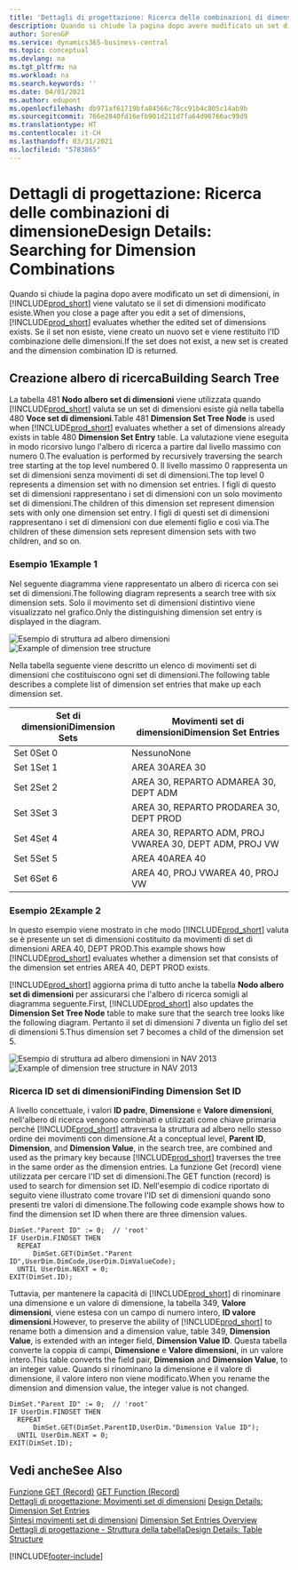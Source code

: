 ```yaml
---
title: 'Dettagli di progettazione: Ricerca delle combinazioni di dimensione | Microsoft Docs'
description: Quando si chiude la pagina dopo avere modificato un set di dimensioni, in Business Central viene valutato se il set di dimensioni modificato esiste. Se il set non esiste, viene creato un nuovo set e viene restituito l'ID combinazione delle dimensioni.
author: SorenGP
ms.service: dynamics365-business-central
ms.topic: conceptual
ms.devlang: na
ms.tgt_pltfrm: na
ms.workload: na
ms.search.keywords: ''
ms.date: 04/01/2021
ms.author: edupont
ms.openlocfilehash: db971af61719bfa84566c78cc91b4c805c14ab9b
ms.sourcegitcommit: 766e2840fd16efb901d211d7fa64d96766ac99d9
ms.translationtype: HT
ms.contentlocale: it-CH
ms.lasthandoff: 03/31/2021
ms.locfileid: "5783865"
---
```

# <a name="design-details-searching-for-dimension-combinations"></a><span data-ttu-id="d9f8e-104">Dettagli di progettazione: Ricerca delle combinazioni di dimensione</span><span class="sxs-lookup"><span data-stu-id="d9f8e-104">Design Details: Searching for Dimension Combinations</span></span>
<span data-ttu-id="d9f8e-105">Quando si chiude la pagina dopo avere modificato un set di dimensioni, in [!INCLUDE[prod_short](includes/prod_short.md)] viene valutato se il set di dimensioni modificato esiste.</span><span class="sxs-lookup"><span data-stu-id="d9f8e-105">When you close a page after you edit a set of dimensions, [!INCLUDE[prod_short](includes/prod_short.md)] evaluates whether the edited set of dimensions exists.</span></span> <span data-ttu-id="d9f8e-106">Se il set non esiste, viene creato un nuovo set e viene restituito l'ID combinazione delle dimensioni.</span><span class="sxs-lookup"><span data-stu-id="d9f8e-106">If the set does not exist, a new set is created and the dimension combination ID is returned.</span></span>  

## <a name="building-search-tree"></a><span data-ttu-id="d9f8e-107">Creazione albero di ricerca</span><span class="sxs-lookup"><span data-stu-id="d9f8e-107">Building Search Tree</span></span>  
 <span data-ttu-id="d9f8e-108">La tabella 481 **Nodo albero set di dimensioni** viene utilizzata quando [!INCLUDE[prod_short](includes/prod_short.md)] valuta se un set di dimensioni esiste già nella tabella 480 **Voce set di dimensioni**.</span><span class="sxs-lookup"><span data-stu-id="d9f8e-108">Table 481 **Dimension Set Tree Node** is used when [!INCLUDE[prod_short](includes/prod_short.md)] evaluates whether a set of dimensions already exists in table 480 **Dimension Set Entry** table.</span></span> <span data-ttu-id="d9f8e-109">La valutazione viene eseguita in modo ricorsivo lungo l'albero di ricerca a partire dal livello massimo con numero 0.</span><span class="sxs-lookup"><span data-stu-id="d9f8e-109">The evaluation is performed by recursively traversing the search tree starting at the top level numbered 0.</span></span> <span data-ttu-id="d9f8e-110">Il livello massimo 0 rappresenta un set di dimensioni senza movimenti di set di dimensioni.</span><span class="sxs-lookup"><span data-stu-id="d9f8e-110">The top level 0 represents a dimension set with no dimension set entries.</span></span> <span data-ttu-id="d9f8e-111">I figli di questo set di dimensioni rappresentano i set di dimensioni con un solo movimento set di dimensioni.</span><span class="sxs-lookup"><span data-stu-id="d9f8e-111">The children of this dimension set represent dimension sets with only one dimension set entry.</span></span> <span data-ttu-id="d9f8e-112">I figli di questi set di dimensioni rappresentano i set di dimensioni con due elementi figlio e così via.</span><span class="sxs-lookup"><span data-stu-id="d9f8e-112">The children of these dimension sets represent dimension sets with two children, and so on.</span></span>  

### <a name="example-1"></a><span data-ttu-id="d9f8e-113">Esempio 1</span><span class="sxs-lookup"><span data-stu-id="d9f8e-113">Example 1</span></span>  
 <span data-ttu-id="d9f8e-114">Nel seguente diagramma viene rappresentato un albero di ricerca con sei set di dimensioni.</span><span class="sxs-lookup"><span data-stu-id="d9f8e-114">The following diagram represents a search tree with six dimension sets.</span></span> <span data-ttu-id="d9f8e-115">Solo il movimento set di dimensioni distintivo viene visualizzato nel grafico.</span><span class="sxs-lookup"><span data-stu-id="d9f8e-115">Only the distinguishing dimension set entry is displayed in the diagram.</span></span>  

 <span data-ttu-id="d9f8e-116">![Esempio di struttura ad albero dimensioni](media/nav2013_dimension_tree.png "Esempio di struttura ad albero dimensioni")</span><span class="sxs-lookup"><span data-stu-id="d9f8e-116">![Example of dimension tree structure](media/nav2013_dimension_tree.png "Example of dimension tree structure")</span></span>  

 <span data-ttu-id="d9f8e-117">Nella tabella seguente viene descritto un elenco di movimenti set di dimensioni che costituiscono ogni set di dimensioni.</span><span class="sxs-lookup"><span data-stu-id="d9f8e-117">The following table describes a complete list of dimension set entries that make up each dimension set.</span></span>  

|<span data-ttu-id="d9f8e-118">Set di dimensioni</span><span class="sxs-lookup"><span data-stu-id="d9f8e-118">Dimension Sets</span></span>|<span data-ttu-id="d9f8e-119">Movimenti set di dimensioni</span><span class="sxs-lookup"><span data-stu-id="d9f8e-119">Dimension Set Entries</span></span>|  
|--------------------|---------------------------|  
|<span data-ttu-id="d9f8e-120">Set 0</span><span class="sxs-lookup"><span data-stu-id="d9f8e-120">Set 0</span></span>|<span data-ttu-id="d9f8e-121">Nessuno</span><span class="sxs-lookup"><span data-stu-id="d9f8e-121">None</span></span>|  
|<span data-ttu-id="d9f8e-122">Set 1</span><span class="sxs-lookup"><span data-stu-id="d9f8e-122">Set 1</span></span>|<span data-ttu-id="d9f8e-123">AREA 30</span><span class="sxs-lookup"><span data-stu-id="d9f8e-123">AREA 30</span></span>|  
|<span data-ttu-id="d9f8e-124">Set 2</span><span class="sxs-lookup"><span data-stu-id="d9f8e-124">Set 2</span></span>|<span data-ttu-id="d9f8e-125">AREA 30, REPARTO ADM</span><span class="sxs-lookup"><span data-stu-id="d9f8e-125">AREA 30, DEPT ADM</span></span>|  
|<span data-ttu-id="d9f8e-126">Set 3</span><span class="sxs-lookup"><span data-stu-id="d9f8e-126">Set 3</span></span>|<span data-ttu-id="d9f8e-127">AREA 30, REPARTO PROD</span><span class="sxs-lookup"><span data-stu-id="d9f8e-127">AREA 30, DEPT PROD</span></span>|  
|<span data-ttu-id="d9f8e-128">Set 4</span><span class="sxs-lookup"><span data-stu-id="d9f8e-128">Set 4</span></span>|<span data-ttu-id="d9f8e-129">AREA 30, REPARTO ADM, PROJ VW</span><span class="sxs-lookup"><span data-stu-id="d9f8e-129">AREA 30, DEPT ADM, PROJ VW</span></span>|  
|<span data-ttu-id="d9f8e-130">Set 5</span><span class="sxs-lookup"><span data-stu-id="d9f8e-130">Set 5</span></span>|<span data-ttu-id="d9f8e-131">AREA 40</span><span class="sxs-lookup"><span data-stu-id="d9f8e-131">AREA 40</span></span>|  
|<span data-ttu-id="d9f8e-132">Set 6</span><span class="sxs-lookup"><span data-stu-id="d9f8e-132">Set 6</span></span>|<span data-ttu-id="d9f8e-133">AREA 40, PROJ VW</span><span class="sxs-lookup"><span data-stu-id="d9f8e-133">AREA 40, PROJ VW</span></span>|  

### <a name="example-2"></a><span data-ttu-id="d9f8e-134">Esempio 2</span><span class="sxs-lookup"><span data-stu-id="d9f8e-134">Example 2</span></span>  
 <span data-ttu-id="d9f8e-135">In questo esempio viene mostrato in che modo [!INCLUDE[prod_short](includes/prod_short.md)] valuta se è presente un set di dimensioni costituito da movimenti di set di dimensioni AREA 40, DEPT PROD.</span><span class="sxs-lookup"><span data-stu-id="d9f8e-135">This example shows how [!INCLUDE[prod_short](includes/prod_short.md)] evaluates whether a dimension set that consists of the dimension set entries AREA 40, DEPT PROD exists.</span></span>  

 <span data-ttu-id="d9f8e-136">[!INCLUDE[prod_short](includes/prod_short.md)] aggiorna prima di tutto anche la tabella **Nodo albero set di dimensioni** per assicurarsi che l'albero di ricerca somigli al diagramma seguente.</span><span class="sxs-lookup"><span data-stu-id="d9f8e-136">First, [!INCLUDE[prod_short](includes/prod_short.md)] also updates the **Dimension Set Tree Node** table to make sure that the search tree looks like the following diagram.</span></span> <span data-ttu-id="d9f8e-137">Pertanto il set di dimensioni 7 diventa un figlio del set di dimensioni 5.</span><span class="sxs-lookup"><span data-stu-id="d9f8e-137">Thus dimension set 7 becomes a child of the dimension set 5.</span></span>  

 <span data-ttu-id="d9f8e-138">![Esempio di struttura ad albero dimensioni in NAV 2013](media/nav2013_dimension_tree_example2.png "Esempio di struttura ad albero dimensioni in NAV 2013")</span><span class="sxs-lookup"><span data-stu-id="d9f8e-138">![Example of dimension tree structure in NAV 2013](media/nav2013_dimension_tree_example2.png "Example of dimension tree structure in NAV 2013")</span></span>  

### <a name="finding-dimension-set-id"></a><span data-ttu-id="d9f8e-139">Ricerca ID set di dimensioni</span><span class="sxs-lookup"><span data-stu-id="d9f8e-139">Finding Dimension Set ID</span></span>  
 <span data-ttu-id="d9f8e-140">A livello concettuale, i valori **ID padre**, **Dimensione** e **Valore dimensioni**, nell'albero di ricerca vengono combinati e utilizzati come chiave primaria perché [!INCLUDE[prod_short](includes/prod_short.md)] attraversa la struttura ad albero nello stesso ordine dei movimenti con dimensione.</span><span class="sxs-lookup"><span data-stu-id="d9f8e-140">At a conceptual level, **Parent ID**, **Dimension**, and **Dimension Value**, in the search tree, are combined and used as the primary key because [!INCLUDE[prod_short](includes/prod_short.md)] traverses the tree in the same order as the dimension entries.</span></span> <span data-ttu-id="d9f8e-141">La funzione Get (record) viene utilizzata per cercare l'ID set di dimensioni.</span><span class="sxs-lookup"><span data-stu-id="d9f8e-141">The GET function (record) is used to search for dimension set ID.</span></span> <span data-ttu-id="d9f8e-142">Nell'esempio di codice riportato di seguito viene illustrato come trovare l'ID set di dimensioni quando sono presenti tre valori di dimensione.</span><span class="sxs-lookup"><span data-stu-id="d9f8e-142">The following code example shows how to find the dimension set ID when there are three dimension values.</span></span>  

```  
DimSet."Parent ID" := 0;  // 'root'  
IF UserDim.FINDSET THEN  
  REPEAT  
      DimSet.GET(DimSet."Parent ID",UserDim.DimCode,UserDim.DimValueCode);  
  UNTIL UserDim.NEXT = 0;  
EXIT(DimSet.ID);  

```  

<span data-ttu-id="d9f8e-143">Tuttavia, per mantenere la capacità di [!INCLUDE[prod_short](includes/prod_short.md)] di rinominare una dimensione e un valore di dimensione, la tabella 349, **Valore dimensioni**, viene estesa con un campo di numero intero, **ID valore dimensioni**.</span><span class="sxs-lookup"><span data-stu-id="d9f8e-143">However, to preserve the ability of [!INCLUDE[prod_short](includes/prod_short.md)] to rename both a dimension and a dimension value, table 349, **Dimension Value**, is extended with an integer field, **Dimension Value ID**.</span></span> <span data-ttu-id="d9f8e-144">Questa tabella converte la coppia di campi, **Dimensione** e **Valore dimensioni**, in un valore intero.</span><span class="sxs-lookup"><span data-stu-id="d9f8e-144">This table converts the field pair, **Dimension** and **Dimension Value**, to an integer value.</span></span> <span data-ttu-id="d9f8e-145">Quando si rinominano la dimensione e il valore di dimensione, il valore intero non viene modificato.</span><span class="sxs-lookup"><span data-stu-id="d9f8e-145">When you rename the dimension and dimension value, the integer value is not changed.</span></span>  

```  
DimSet."Parent ID" := 0;  // 'root'  
IF UserDim.FINDSET THEN  
  REPEAT  
      DimSet.GET(DimSet.ParentID,UserDim."Dimension Value ID");  
  UNTIL UserDim.NEXT = 0;  
EXIT(DimSet.ID);  

```  

## <a name="see-also"></a><span data-ttu-id="d9f8e-146">Vedi anche</span><span class="sxs-lookup"><span data-stu-id="d9f8e-146">See Also</span></span>

 <span data-ttu-id="d9f8e-147">[Funzione GET (Record)](/dynamics-nav/GET-Function--Record-)  </span><span class="sxs-lookup"><span data-stu-id="d9f8e-147">[GET Function (Record)](/dynamics-nav/GET-Function--Record-)  </span></span>  
 <span data-ttu-id="d9f8e-148">[Dettagli di progettazione: Movimenti set di dimensioni](design-details-dimension-set-entries.md) </span><span class="sxs-lookup"><span data-stu-id="d9f8e-148">[Design Details: Dimension Set Entries](design-details-dimension-set-entries.md) </span></span>  
 <span data-ttu-id="d9f8e-149">[Sintesi movimenti set di dimensioni](design-details-dimension-set-entries-overview.md) </span><span class="sxs-lookup"><span data-stu-id="d9f8e-149">[Dimension Set Entries Overview](design-details-dimension-set-entries-overview.md) </span></span>  
 [<span data-ttu-id="d9f8e-150">Dettagli di progettazione - Struttura della tabella</span><span class="sxs-lookup"><span data-stu-id="d9f8e-150">Design Details: Table Structure</span></span>](design-details-table-structure.md)   
 


[!INCLUDE[footer-include](includes/footer-banner.md)]
